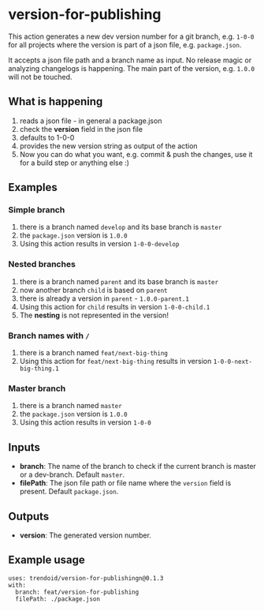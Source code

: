 # version-for-publishing

This action generates a new dev version number for a git branch, e.g. `1-0-0` for all projects where the version is part of a json file, e.g. `package.json`.

It accepts a json file path and a branch name as input.
No release magic or analyzing changelogs is happening.
The main part of the version, e.g. `1.0.0` will not be touched. 

## What is happening

1.   reads a json file - in general a package.json
2.   check the **version** field in the json file
3.   defaults to 1-0-0
6.   provides the new version string as output of the action
7.   Now you can do what you want, e.g. commit & push the changes, use it for a build step or anything else :)

## Examples

### Simple branch

1.   there is a branch named `develop` and its base branch is `master`
2.   the `package.json` version is `1.0.0`
3.   Using this action results in version `1-0-0-develop`

### Nested branches

1.   there is a branch named `parent` and its base branch is `master`
2.   now another branch `child` is based on `parent`
3.   there is already a version in `parent` - `1.0.0-parent.1`
4.   Using this action for `child` results in version `1-0-0-child.1`
5.   The **nesting** is not represented in the version!

### Branch names with `/`

1.   there is a branch named `feat/next-big-thing`
2.   Using this action for `feat/next-big-thing` results in version `1-0-0-next-big-thing.1`

### Master branch

1.   there is a branch named `master`
2.   the `package.json` version is `1.0.0`
3.   Using this action results in version `1-0-0`

## Inputs

- **branch**: The name of the branch to check if the current branch is master or a dev-branch. Default `master`.
- **filePath**: The json file path or file name where the `version` field is present. Default `package.json`.

## Outputs

- **version**: The generated version number.

## Example usage

```
uses: trendoid/version-for-publishingn@0.1.3
with:
  branch: feat/version-for-publishing
  filePath: ./package.json
```
